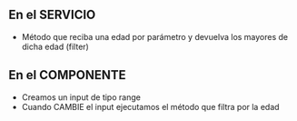 ## En el SERVICIO

- Método que reciba una edad por parámetro y devuelva los mayores de dicha edad (filter)

## En el COMPONENTE

- Creamos un input de tipo range
- Cuando CAMBIE el input ejecutamos el método que filtra por la edad